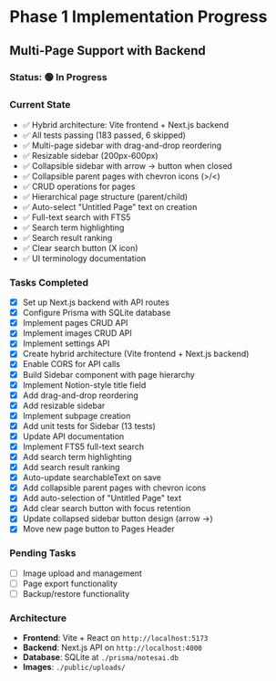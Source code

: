 # Phase 1 Implementation Progress

## Multi-Page Support with Backend

### Status: 🟢 In Progress

### Current State
- ✅ Hybrid architecture: Vite frontend + Next.js backend
- ✅ All tests passing (183 passed, 6 skipped)
- ✅ Multi-page sidebar with drag-and-drop reordering
- ✅ Resizable sidebar (200px-600px)
- ✅ Collapsible sidebar with arrow → button when closed
- ✅ Collapsible parent pages with chevron icons (>/<)
- ✅ CRUD operations for pages
- ✅ Hierarchical page structure (parent/child)
- ✅ Auto-select "Untitled Page" text on creation
- ✅ Full-text search with FTS5
- ✅ Search term highlighting
- ✅ Search result ranking
- ✅ Clear search button (X icon)
- ✅ UI terminology documentation

### Tasks Completed
- [x] Set up Next.js backend with API routes
- [x] Configure Prisma with SQLite database
- [x] Implement pages CRUD API
- [x] Implement images CRUD API
- [x] Implement settings API
- [x] Create hybrid architecture (Vite frontend + Next.js backend)
- [x] Enable CORS for API calls
- [x] Build Sidebar component with page hierarchy
- [x] Implement Notion-style title field
- [x] Add drag-and-drop reordering
- [x] Add resizable sidebar
- [x] Implement subpage creation
- [x] Add unit tests for Sidebar (13 tests)
- [x] Update API documentation
- [x] Implement FTS5 full-text search
- [x] Add search term highlighting
- [x] Add search result ranking
- [x] Auto-update searchableText on save
- [x] Add collapsible parent pages with chevron icons
- [x] Add auto-selection of "Untitled Page" text
- [x] Add clear search button with focus retention
- [x] Update collapsed sidebar button design (arrow →)
- [x] Move new page button to Pages Header

### Pending Tasks
- [ ] Image upload and management
- [ ] Page export functionality
- [ ] Backup/restore functionality

### Architecture
- **Frontend**: Vite + React on `http://localhost:5173`
- **Backend**: Next.js API on `http://localhost:4000`
- **Database**: SQLite at `./prisma/notesai.db`
- **Images**: `./public/uploads/`

